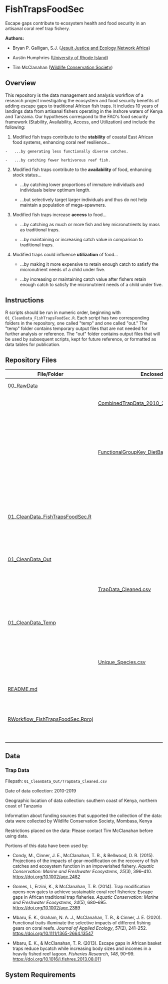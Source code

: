 # FishTrapsFoodSec

Escape gaps contribute to ecosystem health and food security in an artisanal coral reef trap fishery.

**Authors:**

-   Bryan P. Galligan, S.J. ([Jesuit Justice and Ecology Network Africa](https://www.jenaafrica.org))

-   Austin Humphries ([University of Rhode Island](http://ahumphrieslab.com))

-   Tim McClanahan ([Wildlife Conservation Society](https://www.wcs.org))

## Overview

This repository is the data management and analysis workflow of a research project investigating the ecosystem and food security benefits of adding escape gaps to traditional African fish traps. It includes 10 years of landings data from artisanal fishers operating in the inshore waters of Kenya and Tanzania. Our hypotheses correspond to the FAO's food security framework (Stability, Availability, Access, and Utilization) and include the following:

1.   Modified fish traps contribute to the **stability** of coastal East African food systems, enhancing coral reef resilience...

    -   ...by generating less functionally diverse catches.

    -   ...by catching fewer herbivorous reef fish.

2.  Modified fish traps contribute to the **availability** of food, enhancing stock status...

    -   ...by catching lower proportions of immature individuals and individuals below optimum length.

    -   ...but selectively target larger individuals and thus do not help maintain a population of mega-spawners.

3.  Modified fish traps increase **access** to food...

    -   ...by catching as much or more fish and key micronutrients by mass as traditional traps.

    -   ...by maintaining or increasing catch value in comparison to traditional traps.

4.  Modified traps could influence **utilization** of food...

    -   ...by making it more expensive to retain enough catch to satisfy the micronutrient needs of a child under five.

    -   ...by increasing or maintaining catch value after fishers retain enough catch to satisfy the micronutrient needs of a child under five.

## Instructions

R scripts should be run in numeric order, beginning with `01_CleanData_FishTrapsFoodSec.R`. Each script has two corresponding folders in the repository, one called "temp" and one called "out." The "temp" folder contains temporary output files that are not needed for further analysis or reference. The "out" folder contains output files that will be used by subsequent scripts, kept for future reference, or formatted as data tables for publication.

## Repository Files

| File/Folder                                                                                                                         | Enclosed File                                                                                                                                                        | Type            | Notes                                                                                             |
|-------------------------------------------------------------------------------------------------------------------------------------|----------------------------------------------------------------------------------------------------------------------------------------------------------------------|-----------------|---------------------------------------------------------------------------------------------------|
| [00_RawData](https://github.com/bryanpgalligan/FishTrapsFoodSec/tree/master/00_RawData)                                             |                                                                                                                                                                      | Folder          | Contains raw data                                                                                 |
|                                                                                                                                     | [CombinedTrapData_2010_2019_Anonymized.csv](https://github.com/bryanpgalligan/FishTrapsFoodSec/blob/master/00_RawData/CombinedTrapData_2010_2019_Anonymized.csv)     | Spreadsheet     | WCS landings data                                                                                 |
|                                                                                                                                     | [FunctionalGroupKey_DietBased_Condy2015.xlsx](https://github.com/bryanpgalligan/FishTrapsFoodSec/blob/master/00_RawData/FunctionalGroupKey_DietBased_Condy2015.xlsx) | Spreadsheet     | A key developed for previous WCS studies assigning select species to diet-based functional groups |
| [01_CleanData_FishTrapsFoodSec.R](https://github.com/bryanpgalligan/FishTrapsFoodSec/blob/master/01_CleanData_FishTrapsFoodSec.R)   |                                                                                                                                                                      | R Script        | Cleans the data from WCS and saves an edited and more compact version                             |
| [01_CleanData_Out](https://github.com/bryanpgalligan/FishTrapsFoodSec/tree/master/01_CleanData_Out)                                 |                                                                                                                                                                      | Folder          | Contains output files from eponymous R script                                                     |
|                                                                                                                                     | [TrapData_Cleaned.csv](https://github.com/bryanpgalligan/FishTrapsFoodSec/blob/master/01_CleanData_Out/TrapData_Cleaned.csv)                                         | Spreadsheet     | Cleaned version of landings data                                                                  |
| [01_CleanData_Temp](https://github.com/bryanpgalligan/FishTrapsFoodSec/tree/master/01_CleanData_Temp)                               |                                                                                                                                                                      | Folder          | Contains temporary output files from eponymous R script                                           |
|                                                                                                                                     | [Unique_Species.csv](https://github.com/bryanpgalligan/FishTrapsFoodSec/blob/master/01_CleanData_Temp/Unique_Species.csv)                                            | Spreadsheet     | A list of species found in the WCS landings data                                                  |
| [README.md](https://github.com/bryanpgalligan/FishTrapsFoodSec/blob/master/README.md)                                               |                                                                                                                                                                      | Markdown        | This document                                                                                     |
| [RWorkflow_FishTrapsFoodSec.Rproj](https://github.com/bryanpgalligan/FishTrapsFoodSec/blob/master/RWorkflow_FishTrapsFoodSec.Rproj) |                                                                                                                                                                      | RStudio Project | Sets working directory, source documents, etc. in RStudio                                         |

## Data

### Trap Data

Filepath: `01_CleanData_Out/TrapData_Cleaned.csv`

Date of data collection: 2010-2019

Geographic location of data collection: southern coast of Kenya, northern coast of Tanzania

Information about funding sources that supported the collection of the data: data were collected by Wildlife Conservation Society, Mombasa, Kenya

Restrictions placed on the data: Please contact Tim McClanahan before using data.

Portions of this data have been used by:

-   Condy, M., Cinner, J. E., McClanahan, T. R., & Bellwood, D. R. (2015). Projections of the impacts of gear-modification on the recovery of fish catches and ecosystem function in an impoverished fishery. *Aquatic Conservation: Marine and Freshwater Ecosystems*, *25*(3), 396–410. <https://doi.org/10.1002/aqc.2482>

-   Gomes, I., Erzini, K., & McClanahan, T. R. (2014). Trap modification opens new gates to achieve sustainable coral reef fisheries: Escape gaps in African traditional trap fisheries. *Aquatic Conservation: Marine and Freshwater Ecosystems*, *24*(5), 680–695. <https://doi.org/10.1002/aqc.2389>

-   Mbaru, E. K., Graham, N. A. J., McClanahan, T. R., & Cinner, J. E. (2020). Functional traits illuminate the selective impacts of different fishing gears on coral reefs. *Journal of Applied Ecology*, *57*(2), 241–252. <https://doi.org/10.1111/1365-2664.13547>

-   Mbaru, E. K., & McClanahan, T. R. (2013). Escape gaps in African basket traps reduce bycatch while increasing body sizes and incomes in a heavily fished reef lagoon. *Fisheries Research*, *148*, 90–99. <https://doi.org/10.1016/j.fishres.2013.08.011>

## System Requirements
